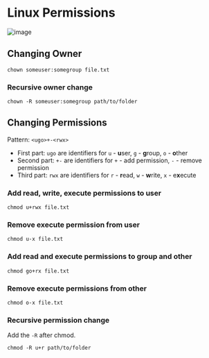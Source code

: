 # Linux Permissions

![image](https://github.com/primalskill/til/assets/489775/f3aa9095-ff65-4c37-ae76-55b1a671557d)

## Changing Owner

```shell
chown someuser:somegroup file.txt
```

### Recursive owner change

```shell
chown -R someuser:somegroup path/to/folder
```

## Changing Permissions

Pattern: `<ugo>+-<rwx>`

- First part: `ugo` are identifiers for `u` - **u**ser, `g` - **g**roup, `o` - **o**ther
- Second part: `+-` are identifiers for `+` - add permission, `-` - remove permission
- Third part: `rwx` are identifiers for `r` - **r**ead, `w` - **w**rite, `x` - e**x**ecute

### Add read, write, execute permissions to user

```shell
chmod u+rwx file.txt
```

### Remove execute permission from user

```shell
chmod u-x file.txt
```

### Add read and execute permissions to group and other

```shell
chmod go+rx file.txt
```

### Remove execute permissions from other

```shell
chmod o-x file.txt
```

### Recursive permission change

Add the `-R` after chmod.

```shell
chmod -R u+r path/to/folder
```
